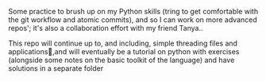 Some practice to brush up on my Python skills (tring to get comfortable with the git workflow and atomic commits), and so I can work on more advanced repos'; it's also a collaboration effort with my friend Tanya..

This repo will continue up to, and including, simple threading files and applications🧵,and will eventually be a tutorial on python with exercises (alongside some notes on the basic toolkit of the language) and have solutions in a separate folder

